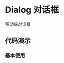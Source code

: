 # Dialog 对话框

移动端对话框

## 代码演示

### 基本使用

<code src="../../packages/wonder-ui/src/Dialog/demo/demo1.tsx"></code>
